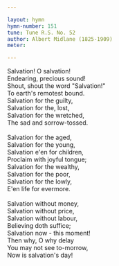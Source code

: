 ```yaml
---

layout: hymn
hymn-number: 151
tune: Tune R.S. No. 52
author: Albert Midlane (1825-1909)
meter: 

---
```

Salvation! O salvation!<br>Endearing, precious sound!<br>Shout, shout the word "Salvation!"<br>To earth's remotest bound.<br>Salvation for the guilty,<br>Salvation for the, lost,<br>Salvation for the wretched,<br>The sad and sorrow-tossed.<br><br>Salvation for the aged,<br>Salvation for the young,<br>Salvation e'en for children,<br>Proclaim with joyful tongue;<br>Salvation for the wealthy,<br>Salvation for the poor,<br>Salvation for the lowly,<br>E'en life for evermore.<br><br>Salvation without money,<br>Salvation without price,<br>Salvation without labour,<br>Believing doth suffice;<br>Salvation now - this moment!<br>Then why, O why delay<br>You may not see to-morrow,<br>Now is salvation's day!<br><br><br>
